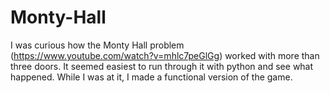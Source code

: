 # Monty-Hall
I was curious how the Monty Hall problem (https://www.youtube.com/watch?v=mhlc7peGlGg) worked with more than three doors. 
It seemed easiest to run through it with python and see what happened. While I was at it, I made a functional version of the game.

